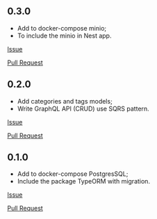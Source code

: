 ## 0.3.0 
* Add to docker-compose minio;
* To include the minio in Nest app.

[Issue](https://github.com/Almadef/blog/issues/5)

[Pull Request](https://github.com/Almadef/blog/pull/6)

## 0.2.0 
* Add categories and tags models;
* Write GraphQL API (CRUD) use SQRS pattern.

[Issue](https://github.com/Almadef/blog/issues/3)

[Pull Request](https://github.com/Almadef/blog/pull/4)

## 0.1.0 
* Add to docker-compose PostgresSQL;
* Include the package TypeORM with migration. 

[Issue](https://github.com/Almadef/blog/issues/1)

[Pull Request](https://github.com/Almadef/blog/pull/2)
